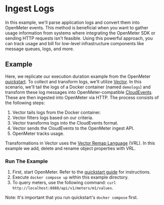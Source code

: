 # Ingest Logs

In this example, we'll parse application logs and convert them into OpenMeter events. This method is beneficial when you want to gather usage information from systems where integrating the OpenMeter SDK or sending HTTP requests isn't feasible. Using this powerful approach, you can track usage and bill for low-level infrastructure components like message queues, logs, and more.

## Example

Here, we replicate our execution duration example from the OpenMeter [quickstart](/quickstart). To collect and transform logs, we'll utilize [Vector](https://vector.dev). In this scenario, we'll tail the logs of a Docker container (named `demologs`) and transform these log messages into OpenMeter-compatible [CloudEvents](https://cloudevents.io/). These are then ingested into OpenMeter via HTTP. The process consists of the following steps:

1. Vector tails logs from the Docker container.
2. Vector filters logs based on our criteria.
3. Vector transforms logs into the CloudEvents format.
4. Vector sends the CloudEvents to the OpenMeter ingest API.
5. OpenMeter tracks usage.

Transformations in Vector uses the [Vector Remap Language](https://vector.dev/docs/reference/vrl/) (VRL). In this example we add, delete and rename object properties with VRL.

### Run The Example

1. First, start OpenMeter. Refer to the [quickstart guide](/quickstart) for instructions.
2. Execute `docker compose up` within this example directory.
3. To query meters, use the following command: `curl http://localhost:8888/api/v1/meters/m1/values`.

Note: It's important that you run quickstart's `docker compose` first.
